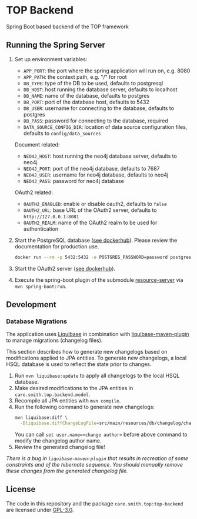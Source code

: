 # TOP Backend

Spring Boot based backend of the TOP framework

## Running the Spring Server

1. Set up environment variables:
    * `APP_PORT`: the port where the spring application will run on, e.g. 8080
    * `APP_PATH`: the context path, e.g. "/" for root
    * `DB_TYPE`: type of the DB to be used, defaults to postgresql
    * `DB_HOST`: host running the database server, defaults to localhost
    * `DB_NAME`: name of the database, defaults to postgres
    * `DB_PORT`: port of the database host, defaults to 5432
    * `DB_USER`: username for connecting to the database, defaults to postgres
    * `DB_PASS`: password for connecting to the database, required
    * `DATA_SOURCE_CONFIG_DIR`: location of data source configuration files, defaults to `config/data_sources`

   Document related:
    * `NEO4J_HOST`: host running the neo4j database server, defaults to neo4j
    * `NEO4J_PORT`: port of the neo4j database, defaults to 7687
    * `NEO4J_USER`: username for neo4j database, defaults to neo4j
    * `NEO4J_PASS`: password for neo4j database

   OAuth2 related:
    * `OAUTH2_ENABLED`: enable or disable oauth2, defaults to `false`
    * `OAUTH2_URL`: base URL of the OAuth2 server, defaults to `http://127.0.0.1:8081`
    * `OAUTH2_REALM`: name of the OAuth2 realm to be used for authentication
2. Start the PostgreSQL database ([see dockerhub](https://hub.docker.com/_/postgres)). Please review the documentation for production use.
    ```sh
    docker run --rm -p 5432:5432 -e POSTGRES_PASSWORD=password postgres
    ```
3. Start the OAuth2 server ([see dockerhub](https://hub.docker.com/r/bitnami/keycloak)).
4. Execute the spring-boot plugin of the submodule [resource-server](resource-server) via `mvn spring-boot:run`.

## Development

### Database Migrations

The application uses [Liquibase](https://www.liquibase.org) in combination with
[liquibase-maven-plugin](https://docs.liquibase.com/tools-integrations/maven/home.html) to manage migrations (changelog files).

This section describes how to generate new changelogs based on modifications applied to JPA entities.
To generate new changelogs, a local HSQL database is used to reflect the state prior to changes. 

1. Run `mvn liquibase:update` to apply all changelogs to the local HSQL database.
2. Make desired modifications to the JPA entities in `care.smith.top.backend.model`.
3. Recompile all JPA entities with `mvn compile`.
4. Run the following command to generate new changelogs:
   ```sh
   mvn liquibase:diff \
     -Dliquibase.diffChangeLogFile=src/main/resources/db/changelog/changesets/<timestamp>-<changelog name>.yaml
   ```
   You can call `set user.name=<change author>` before above command to modify the changelog author name.
5. Review the generated changelog file!

*There is a bug in `liquibase-maven-plugin` that results in recreation of some constraints and of the hibernate sequence.
You should manually remove these changes from the generated changelog file.*

## License

The code in this repository and the package `care.smith.top:top-backend` are licensed under [GPL-3.0](LICENSE).
